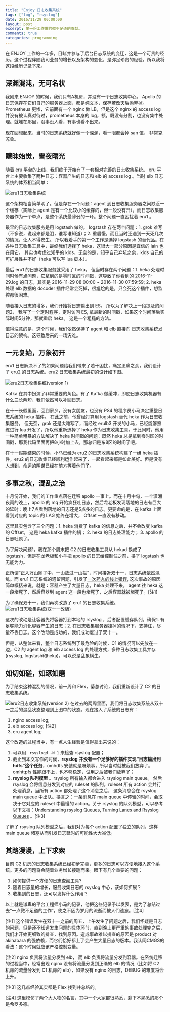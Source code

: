 ```yaml
---
title: "Enjoy 日志收集系统"
tags: ["log", "rsyslog"]
date: 2016/11/29 00:00:00
layout: post
excerpt: 第一份工作做的微不足道的贡献。
comments: true
categories: programming
---
```

在 ENJOY 工作的一年多，目睹并参与了后台日志系统的变迁，这是一个可贵的经历。这个过程伴随我司业务的增长以及架构的变化，是弥足珍贵的经验。所以我将这段经历记录下来。

## 深渊混沌，无可名状
我刚来 ENJOY 的时候，我们只有A机房，并没有一个日志收集中心。 Apollo 的日志保存在它们自己的服务器上面，都是纯文本，保存若改天后抛弃掉。 Prometheus 更惨，它前面有一个 nginx 做 LB，但是这个 nginx 的 access log 并没有被认真对待过，prometheus 本身的 log，额，既没有分割，也没有集中处理。就堆在那里，没事没人看，有事也看不出来。

现在回想起来，当时的日志系统就好像一个深渊，看一眼都会掉 san 值， 非常克苏鲁。

## 矇昧始觉，雪夜曙光
随着 eru 平台的上线，我们终于开始有了一套相对完善的日志收集系统。 eru 平台上主要收集了两种日志：容器产生的日志和 elb 的 access log 。当时 elb 日志系统的体系相当简单：

![eru1日志收集系统](http://zhangyet.github.io/public/image/eru1-log-system.png)

这个架构相当简单明了。但是存在一个问题：agent 到日志收集服务器之间缺乏一个缓存（实际上 agent 是有一个比较小的缓存的，但一般没有开），而日志收集服务器作为一个单点，是整个系统最薄弱的一环。整个问题一直困扰着 eru1 。

最早的日志收集服务是用 logstash 做的。 logstash 存在两个问题：1. grok 难写（不多说，说起来都是泪，谁写谁知道）；2. 重启慢，而且当时还遇到一天死几次的情况，让人不得安生。 所以我着手的第一个工作是选择 logstash 的替代品。在各种日志收集工具中，最终我们选择了 heka，这很大一部分原因是宜信的 lain 也在用它。 其实也考虑过知乎的 kids，无奈的是，知乎自己弃坑之余，kids 自己的可扩展性并不好（heka 可以写 lua 脚本）。

最后 eru1 的日志收集服务就采用了 heka， 但当时存在两个问题：1. heka 处理时间时候有点问题，它拿到的是零时区的时间戳，这导致了你看到的 2016-11-29.log 的日志，其实是 2016-11-29 08:00:00 ~ 2016-11-30 07:59:59; 2. heka 处理 elb 数据的 docoder 插件经常会死掉，很尴尬的是，只会死这个插件，想监控都很困难。

随着接入日志的增多，我们开始将日志输出到 ES。 所以为了解决上一段提及的问题2， 我写了一个定时程序，定时访问 ES, 拿最新的时间戳，如果这个时间落后实际时间5分钟，那就重启 heka。 这是一个粗糙的方法。

值得注意的是，这个时候，我们依然保持了 agent 和 elb 直接向 日志收集系统发日志的架构。这导致后来的一场灾难。

## 一元复始，万象初开
eru1 日志解决不了的如果问题给我们带来了若干困扰，痛定思痛之余，我们设计了 eru2 的日志系统。eru2 日志收集系统最初的设计如下图。

![eru2日志收集系统(version 1)](http://zhangyet.github.io/public/image/eru2-log-system-ver1.png)

Kafka 在其中扮演了非常重要的角色。有了 Kafka 做缓冲，即使日志收集机器有什么三长两短，我们依然可以补回日志。

在十一长假里面，回到家乡，没有女朋友，也没有 PS4 的程序员小马决定重整日志系统的 heka 插件。 在此之前，他曾经打算用 logstash 替代 heka 作为日志收集服务。 但无奈，grok 还是太难写了，而经过 erulb3 开发的小马，已经能够熟练进行 lua 开发了，所以他重新选择了 heka 作为日志收集工具。于此同时，他用一种简单粗暴的方法解决了 heka 时间戳的问题：既然 heka 总是拿到零时区的时间戳，那我代码里面再把8小时加上去，那总归是东8区的时间了吧。

在十一假期结束的时候，小马已经为 eru2 的日志收集系统构建了一组 heka 插件，eru2 的日志收集已经顺利运作起来了，一起看起来都是如此美好。但是没有人想到，命运的阴谋已经在前方等着他们了。

## 多事之秋，混乱之治
十月份开始，我们的工作重点落在迁移 apollo 一事上。而在十月中旬，一个潇湘夜雨的晚上，apollo 的 mq 开始疯狂吐日志，然后龙老板发现落地的日志有巨大的延时：晚上7点看到落地的日志还是5点多的日志。更要命的是，在 kafka 上面看到对应的 topic 的 LAG 始终在增大， Offset 一直没有移动。

这里其实包含了三个问题：1. heka 消费了 kafka 的信息之后，并不会改变 kafka 的 Offset， 这是 heka kafka 插件的锅； 2. heka 的日志处理能力； 3. apollo 的日志吐疯了。

为了解决问题1，我在那个周末把 C2 的日志收集工具从 hekad 换成了 logstash，但是在龙老板和小羊把 apollo 的日志给控制住之前，换了  logstash 也无能为力。

正所谓“正入万山圈子中，一山放过一山拦”，时间接近双十一，日志系统依然混乱。而 eru1 日志系统的遗留问题，引发了[一次药丸的线上错误](http://blog.ricebook.net/a-pill-error-online/),  这次事故的原因简单概括来说，就是：容器产生了大量日志，heka 处理不来， agent 往 heka 这一段堵死了，然后容器到 agent 这一段也堵死了，之后容器就被堵死了。[注1]

为了确保双十一，我们再次改造了 eru1 的日志收集系统。
![eru1日志收集系统(双十一改版)](http://zhangyet.github.io/public/image/eru1-log-system-1111.png)

这次的改动是让容器先将容器打到本地的 rsyslog ，后者配置缓存队列，确保1. 有足够能力消化容器产生的日志；2. 在日志收集服务器挂掉的情况下，支持住，尽量不丢日志。这个改动是成功的，我们成功度过了双十一。

但是，从整体来看，整个日志系统到了最危险的时候，C1 的情况可以先放在一边，C2 的 agent log 和 elb access log 的处理方式，多种日志收集工具并存(rsyslog, logstash和heka)。可以说是乱象横生。

##  如切如磋，如琢如磨
为了结束这种混乱的情况，前一周和 Flex，菊总讨论，我们重新设计了 C2 的日志收集系统。

![eru2日志收集系统(version 2)](http://zhangyet.github.io/public/image/eru2-log-system-ver2.png)
在过去的两周里面，我们将日志收集系统从双十一之后的混乱状态整理到上图中的状态。现在接入了系统的日志有：

1. nginx access log;
2. elb access log; [注2]
3. eru agent log;

这个改造的过程当中，有一点人生经验是值得拿出来说的：

1. 可以用 ` rsyslogd -N 1` 来检查 rsyslog 配置；
2. 截止到本文写作的时候，**rsyslog 并没有一个足够好的插件实现“日志输出到 hdfs”这个任务**，omhdfs 安装就是麻烦事，所以当时就被我们放弃了。omhttpfs 性能跟不上，也不够稳定，试用之后被我们放弃了；
3. **rsyslog 队列模型** 。rsyslog 所有输入都会进入 rsyslog main queue。 然后 rsyslog 会将信息分发到对应的 ruleset 的队列。ruleset 所有 action 会并行处理消息，当所有 action 都处理了这个消息之后， 这条消息会在 rsyslog main queue 中出队。换言之：一条消息在 main queue 中停留的时间，会取决于它对应的 ruleset 中最慢的 action。关于 rsyslog 的队列模型，可以参考以下文档：[Understanding rsyslog Queues](http://www.rsyslog.com/doc/v8-stable/concepts/queues.html#processing-timeframes), [Turning Lanes and Rsyslog Queues](http://rsyslog.readthedocs.io/en/latest/whitepapers/queues_analogy.html) 。[注3]

了解了 rsyslog 队列模型之后，我们对为每个 action 配置了独立的队列，这样 main queue 堵塞从而引发日志延时的可能性大大减低。

## 其路漫漫，上下求索
目前 C2 机房的日志收集系统已经初步完善，更多的日志可以方便地接入这个系统。更多的问题将会随着业务增长接踵而来。眼下有几个重要的问题：

1. 如何提供一个方便的日志查阅工具?
2. 随着日志量的增长，服务收集日志的 rsyslog 中心，该如何扩展？
3. 收集到的日志，还可以发挥什么作用？

以上就是谦卑的平台工程师小马的记录，他把这些记录予以发表，是为了总结过去“一点微不足道的工作”，使之不因为岁月的流逝而被人们遗忘。[注4]

[注1] 这个错误发生在双十一之前的周五，上午发生了问题之后，我们怀疑是日志的问题，但是还不知道发生问题的具体环节，直到晚上更严重的事故处理完之后，我们才开始更细致的排查，找到原因。造成事故难以排查的原因是 product 对 akihabara 的强依赖，而它们恰好都上了会产生大量日志的版本。我认同CMGS的看法：这个时候就应该严格控制变量。

[注2] nginx 负责将流量分发到 elb， 而 elb 负责将流量分发到容器。在系统迁移的过程当中，经常出现 nginx 没有将流量分发到正确的 elb 的情况（比如将 C2 机房的流量分发到 C1 机房的 elb），如果没有 nginx 的日志，DEBUG 的难度将会上升。

[注3] 这几点经验其实都是 Flex 找到并总结的。

[注4] 这里模仿了两个大人物的名言，其中一个大家都很熟悉，剩下不熟悉的那个是希罗多德。
